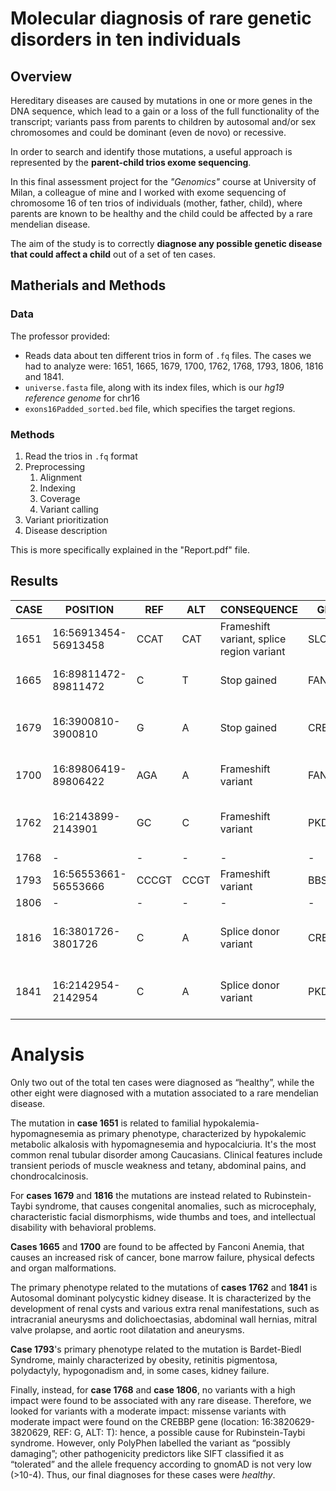 # Molecular diagnosis of rare genetic disorders in ten individuals

## Overview
Hereditary diseases are caused by mutations in one or more genes in the DNA sequence, which lead to a gain or a loss of the full functionality of the transcript; variants pass from parents to children by autosomal and/or sex chromosomes and could be dominant (even de novo) or recessive.

In order to search and identify those mutations, a useful approach is represented by the <b>parent-child trios exome sequencing</b>.

In this final assessment project for the <i>"Genomics"</i> course at University of Milan, a colleague of mine and I worked with exome sequencing of chromosome 16 of ten trios of individuals (mother, father, child), where parents are known to be healthy and the child could be affected by a rare mendelian disease.

The aim of the study is to correctly <b>diagnose any possible genetic disease that could affect a child</b> out of a set of ten cases.


## Matherials and Methods

### Data
The professor provided:
* Reads data about ten different trios in form of `.fq` files. The cases we had to analyze were: 1651, 1665, 1679, 1700, 1762, 1768, 1793, 1806, 1816 and 1841.
* `universe.fasta` file, along with its index files, which is our *hg19 reference genome* for chr16
* `exons16Padded_sorted.bed` file, which specifies the target regions.

### Methods
1. Read the trios in `.fq` format
2. Preprocessing
    1. Alignment
    2. Indexing
    3. Coverage
    4. Variant calling
3. Variant prioritization
4. Disease description

This is more specifically explained in the "Report.pdf" file.

## Results
| **CASE** | **POSITION** | **REF** | **ALT** | **CONSEQUENCE** | **GENE** | **DISEASE** |
|------|----------|-----|-----|-------------|------|---------|
| 1651 | 16:56913454-56913458 | CCAT | CAT | Frameshift variant, splice region variant | SLC12A3 | **Familial hypokalemia - hypomagnesemia** |
| 1665 | 16:89811472-89811472 | C | T | Stop gained | FANCA | **Fanconi anemia complementation group A** |
| 1679 | 16:3900810-3900810 | G | A | Stop gained | CREBBP | **Rubinstein-Taybi syndrome due to CREBBP mutations** |
| 1700 | 16:89806419-89806422 | AGA | A | Frameshift variant | FANCA | **Fanconi anemia complementation group A** |
| 1762 | 16:2143899-2143901 | GC | C | Frameshift variant | PKD1 | **Autosomal dominant polycystic kidney disease** |
| 1768 | - | - | - | - | - | **HEALTHY** |
| 1793 | 16:56553661-56553666 | CCCGT | CCGT | Frameshift variant | BBS2 | **Bardet-Biedl Syndrome** |
| 1806 | - | - | - | - | - | **HEALTHY** |
| 1816 | 16:3801726-3801726 | C | A | Splice donor variant | CREBBP | **Rubinstein-Taybi syndrome due to CREBBP mutations** |
| 1841 | 16:2142954-2142954 | C | A | Splice donor variant | PKD1 | **Autosomal dominant polycistic kidney disease** |

# Analysis
Only two out of the total ten cases were diagnosed as “healthy”, while the other eight were diagnosed with a mutation associated to a rare mendelian disease.

The mutation in **case 1651** is related to familial hypokalemia-hypomagnesemia as primary phenotype, characterized by hypokalemic metabolic alkalosis with hypomagnesemia and hypocalciuria. It's the most common renal tubular disorder among Caucasians. 
Clinical features include transient periods of muscle weakness and tetany, abdominal pains, and chondrocalcinosis.

For **cases 1679** and **1816** the mutations are instead related to Rubinstein-Taybi syndrome, that causes congenital anomalies, such as microcephaly, characteristic facial dismorphisms, wide thumbs and toes, and intellectual disability with behavioral problems.

**Cases 1665** and **1700** are found to be affected by Fanconi Anemia, that causes an increased risk of cancer, bone marrow failure, physical defects and organ malformations.

The primary phenotype related to the mutations of **cases 1762** and **1841** is Autosomal dominant polycystic kidney disease. It is 
characterized by the development of renal cysts and various extra renal manifestations, such as intracranial aneurysms and dolichoectasias, abdominal wall hernias, mitral valve prolapse, and aortic root dilatation and aneurysms.

**Case 1793**'s primary phenotype related to the mutation is Bardet-Biedl Syndrome, mainly characterized by obesity, retinitis pigmentosa, polydactyly, hypogonadism and, in some cases, kidney failure.

Finally, instead, for **case 1768** and **case 1806**, no variants with a high impact were found to be associated with any rare disease. Therefore, we looked for variants with a moderate impact: missense variants with moderate impact were found on the CREBBP gene (location: 16:3820629-3820629, REF: G, ALT: T): hence, a possible cause for Rubinstein-Taybi syndrome. However, only PolyPhen labelled the variant as “possibly damaging”; other pathogenicity predictors like SIFT classified it as “tolerated” and the allele frequency according to gnomAD is not very low (>10-4). 
Thus, our final diagnoses for these cases were *healthy*.
